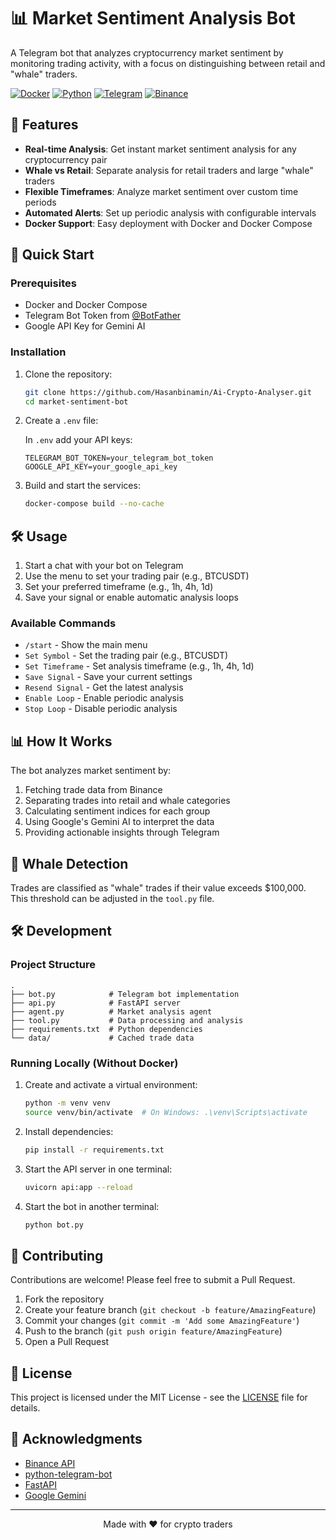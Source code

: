 # 📊 Market Sentiment Analysis Bot

A Telegram bot that analyzes cryptocurrency market sentiment by monitoring trading activity, with a focus on distinguishing between retail and "whale" traders.

[![Docker](https://img.shields.io/badge/Docker-Supported-2496ED?logo=docker&logoColor=white)](https://www.docker.com/)
[![Python](https://img.shields.io/badge/Python-3.10+-3776AB?logo=python&logoColor=white)](https://www.python.org/)
[![Telegram](https://img.shields.io/badge/Telegram-Bot-26A5E4?logo=telegram&logoColor=white)](https://telegram.org/)
[![Binance](https://img.shields.io/badge/Binance-API-F0B90B?logo=binance&logoColor=white)](https://www.binance.com/)

## 🌟 Features

- **Real-time Analysis**: Get instant market sentiment analysis for any cryptocurrency pair
- **Whale vs Retail**: Separate analysis for retail traders and large "whale" traders
- **Flexible Timeframes**: Analyze market sentiment over custom time periods
- **Automated Alerts**: Set up periodic analysis with configurable intervals
- **Docker Support**: Easy deployment with Docker and Docker Compose

## 🚀 Quick Start

### Prerequisites

- Docker and Docker Compose
- Telegram Bot Token from [@BotFather](https://t.me/botfather)
- Google API Key for Gemini AI

### Installation

1. Clone the repository:
   ```bash
   git clone https://github.com/Hasanbinamin/Ai-Crypto-Analyser.git
   cd market-sentiment-bot
   ```

2. Create a `.env` file:

   In `.env` add your API keys:
   ```
   TELEGRAM_BOT_TOKEN=your_telegram_bot_token
   GOOGLE_API_KEY=your_google_api_key
   ```

3. Build and start the services:
   ```bash
   docker-compose build --no-cache
   ```

## 🛠 Usage

1. Start a chat with your bot on Telegram
2. Use the menu to set your trading pair (e.g., BTCUSDT)
3. Set your preferred timeframe (e.g., 1h, 4h, 1d)
4. Save your signal or enable automatic analysis loops

### Available Commands

- `/start` - Show the main menu
- `Set Symbol` - Set the trading pair (e.g., BTCUSDT)
- `Set Timeframe` - Set analysis timeframe (e.g., 1h, 4h, 1d)
- `Save Signal` - Save your current settings
- `Resend Signal` - Get the latest analysis
- `Enable Loop` - Enable periodic analysis
- `Stop Loop` - Disable periodic analysis

## 📊 How It Works

The bot analyzes market sentiment by:
1. Fetching trade data from Binance
2. Separating trades into retail and whale categories
3. Calculating sentiment indices for each group
4. Using Google's Gemini AI to interpret the data
5. Providing actionable insights through Telegram

## 🐋 Whale Detection

Trades are classified as "whale" trades if their value exceeds $100,000. This threshold can be adjusted in the `tool.py` file.

## 🛠 Development

### Project Structure

```
.
├── bot.py            # Telegram bot implementation
├── api.py            # FastAPI server
├── agent.py          # Market analysis agent
├── tool.py           # Data processing and analysis
├── requirements.txt  # Python dependencies
└── data/             # Cached trade data
```

### Running Locally (Without Docker)

1. Create and activate a virtual environment:
   ```bash
   python -m venv venv
   source venv/bin/activate  # On Windows: .\venv\Scripts\activate
   ```

2. Install dependencies:
   ```bash
   pip install -r requirements.txt
   ```

3. Start the API server in one terminal:
   ```bash
   uvicorn api:app --reload
   ```

4. Start the bot in another terminal:
   ```bash
   python bot.py
   ```

## 🤝 Contributing

Contributions are welcome! Please feel free to submit a Pull Request.

1. Fork the repository
2. Create your feature branch (`git checkout -b feature/AmazingFeature`)
3. Commit your changes (`git commit -m 'Add some AmazingFeature'`)
4. Push to the branch (`git push origin feature/AmazingFeature`)
5. Open a Pull Request

## 📄 License

This project is licensed under the MIT License - see the [LICENSE](LICENSE) file for details.

## 🙏 Acknowledgments

- [Binance API](https://binance-docs.github.io/apidocs/spot/en/)
- [python-telegram-bot](https://github.com/python-telegram-bot/python-telegram-bot)
- [FastAPI](https://fastapi.tiangolo.com/)
- [Google Gemini](https://ai.google.dev/)

---

<div align="center">
  Made with ❤️ for crypto traders
</div>
